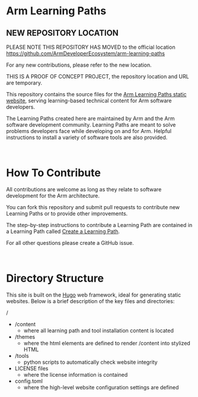# Arm Learning Paths 

## NEW REPOSITORY LOCATION
PLEASE NOTE THIS REPOSITORY HAS MOVED to the official location https://github.com/ArmDeveloperEcosystem/arm-learning-paths

For any new contributions, please refer to the new location.

THIS IS A PROOF OF CONCEPT PROJECT, the repository location and URL are temporary. 

This repository contains the source files for the [Arm Learning Paths static website](https://www.armswdev.tk/), serving learning-based technical content for Arm software developers. 

The Learning Paths created here are maintained by Arm and the Arm software development community. Learning Paths are meant to solve problems developers face while developing on and for Arm. Helpful instructions to install a variety of software tools are also provided.

<br/>

# How To Contribute

All contributions are welcome as long as they relate to software development for the Arm architecture. 

You can fork this repository and submit pull requests to contribute new Learning Paths or to provide other improvements. 

The step-by-step instructions to contribute a Learning Path are contained in a Learning Path called [Create a Learning Path](http://www.armswdev.tk/learning-paths/cross-platform/_example-learning-path/).

For all other questions please create a GitHub issue. 

<br/>

# Directory Structure

This site is built on the [Hugo](https://gohugo.io/) web framework, ideal for generating static websites. Below is a brief description of the key files and directories:

/
  * /content
    * where all learning path and tool installation content is located
  * /themes
    * where the html elements are defined to render /content into stylized HTML
  * /tools
    * python scripts to automatically check website integrity
  * LICENSE files
    * where the license information is contained
  * config.toml
    * where the high-level website configuration settings are defined
 
